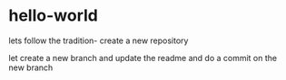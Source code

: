 # hello-world

lets follow the tradition- create a new repository

let create a new branch and update the readme and do a commit on the new branch
